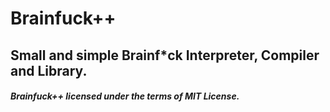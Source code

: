 # Brainfuck++
## Small and simple Brainf*ck Interpreter, Compiler and Library.
##### Brainfuck++ licensed under the terms of MIT License.
